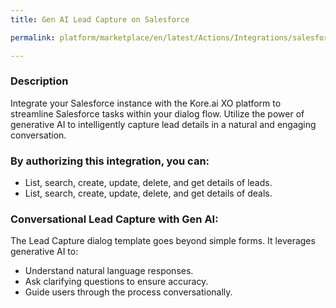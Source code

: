 ```yaml
---
title: Gen AI Lead Capture on Salesforce

permalink: platform/marketplace/en/latest/Actions/Integrations/salesforce_genAILeadCapture

---
```


### Description

Integrate your Salesforce instance with the Kore.ai XO platform to streamline Salesforce tasks within your dialog flow. Utilize the power of generative AI to intelligently capture lead details in a natural and engaging conversation.

### By authorizing this integration, you can:
- List, search, create, update, delete, and get details of leads.
- List, search, create, update, delete, and get details of deals.

### Conversational Lead Capture with Gen AI:
The Lead Capture dialog template goes beyond simple forms. It leverages generative AI to:
- Understand natural language responses.
- Ask clarifying questions to ensure accuracy.
- Guide users through the process conversationally.
